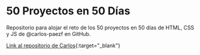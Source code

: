 # 50 Proyectos en 50 Días

Repositorio para alojar el reto de los 50 proyectos en 50 días de HTML, CSS y JS
de @carlos-paezf en GitHub.

[Link al repositorio de Carlos](https://github.com/carlos-paezf/50_Projects_50_days){:target="_blank"}